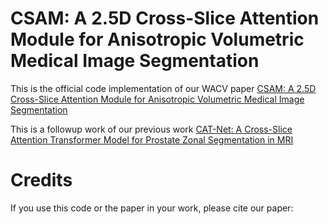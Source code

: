 # CSAM: A 2.5D Cross-Slice Attention Module for Anisotropic Volumetric Medical Image Segmentation

This is the official code implementation of our WACV paper [CSAM: A 2.5D Cross-Slice Attention Module for Anisotropic Volumetric Medical Image Segmentation](www.google.com)

This is a followup work of our previous work [CAT-Net: A Cross-Slice Attention Transformer Model for Prostate Zonal Segmentation in MRI](https://github.com/aL3x-O-o-Hung/CAT-Net)

# Credits

If you use this code or the paper in your work, please cite our paper:

